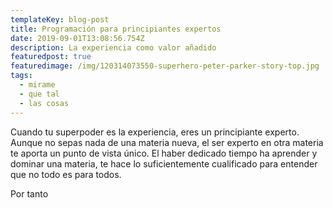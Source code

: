 ```yaml
---
templateKey: blog-post
title: Programación para principiantes expertos
date: 2019-09-01T13:08:56.754Z
description: La experiencia como valor añadido
featuredpost: true
featuredimage: /img/120314073550-superhero-peter-parker-story-top.jpg
tags:
  - mirame
  - que tal
  - las cosas
---
```

<p>Cuando tu superpoder es la experiencia, eres un principiante experto. Aunque no sepas nada de una materia nueva, el ser experto en otra materia te aporta un punto de vista único.  El haber dedicado tiempo ha aprender y dominar una materia, te hace lo suficientemente cualificado para entender que no todo es para todos.</p>

Por tanto



```

```

```

```
